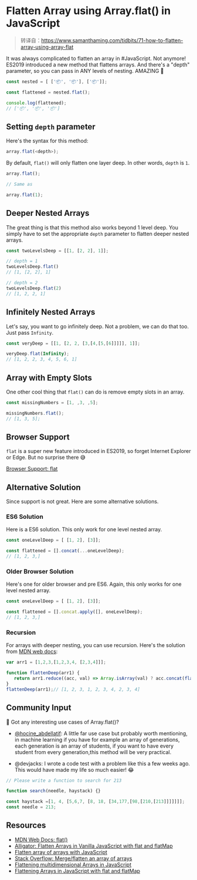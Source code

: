 # Flatten Array using Array.flat() in JavaScript

> 转译自：https://www.samanthaming.com/tidbits/71-how-to-flatten-array-using-array-flat

It was always complicated to flatten an array in #JavaScript. Not anymore! ES2019 introduced a new method that flattens arrays. And there's a "depth" parameter, so you can pass in ANY levels of nesting. AMAZING 🤩

```js
const nested = [ ['📦', '📦'], ['📦']];

const flattened = nested.flat();

console.log(flattened);
// ['📦', '📦', '📦']
```

## Setting `depth` parameter

Here's the syntax for this method:

```js
array.flat(<depth>);
```

By default, `flat()` will only flatten one layer deep. In other words, `depth` is `1`.

```js
array.flat();

// Same as

array.flat(1);
```

## Deeper Nested Arrays

The great thing is that this method also works beyond 1 level deep. You simply have to set the appropriate `depth` parameter to flatten deeper nested arrays.

```js
const twoLevelsDeep = [[1, [2, 2], 1]];

// depth = 1
twoLevelsDeep.flat()
// [1, [2, 2], 1]

// depth = 2
twoLevelsDeep.flat(2)
// [1, 2, 2, 1]
```

## Infinitely Nested Arrays

Let's say, you want to go infinitely deep. Not a problem, we can do that too. Just pass `Infinity`.

```js
const veryDeep = [[1, [2, 2, [3,[4,[5,[6]]]]], 1]];

veryDeep.flat(Infinity);
// [1, 2, 2, 3, 4, 5, 6, 1]
```

## Array with Empty Slots

One other cool thing that `flat()` can do is remove empty slots in an array.

```js
const missingNumbers = [1, ,3, ,5];

missingNumbers.flat();
// [1, 3, 5];
```

## Browser Support

`flat` is a super new feature introduced in ES2019, so forget Internet Explorer or Edge. But no surprise there 😅

[Browser Support: flat](https://developer.mozilla.org/en-US/docs/Web/JavaScript/Reference/Global_Objects/Array/flat#Browser_compatibility)

## Alternative Solution

Since support is not great. Here are some alternative solutions.

### ES6 Solution

Here is a ES6 solution. This only work for one level nested array.

```js
const oneLevelDeep = [ [1, 2], [3]];

const flattened = [].concat(...oneLevelDeep);
// [1, 2, 3,]
```

### Older Browser Solution

Here's one for older browser and pre ES6. Again, this only works for one level nested array.

```js
const oneLevelDeep = [ [1, 2], [3]];

const flattened = [].concat.apply([], oneLevelDeep);
// [1, 2, 3,]
```

### Recursion

For arrays with deeper nesting, you can use recursion. Here's the solution from [MDN web docs](https://developer.mozilla.org/en-US/docs/Web/JavaScript/Reference/Global_Objects/Array/flat#Alternative):

```js
var arr1 = [1,2,3,[1,2,3,4, [2,3,4]]];

function flattenDeep(arr1) {
   return arr1.reduce((acc, val) => Array.isArray(val) ? acc.concat(flattenDeep(val)) : acc.concat(val), []);
}
flattenDeep(arr1);// [1, 2, 3, 1, 2, 3, 4, 2, 3, 4]
```

## Community Input

💬 Got any interesting use cases of Array.flat()?

- [@hocine_abdellatif](https://www.instagram.com/hocine_abdellatif/): A little far use case but probably worth mentioning, in machine learning if you have for example an array of generations, each generation is an array of students, if you want to have every student from every generation,this method will be very practical.

- @devjacks: I wrote a code test with a problem like this a few weeks ago. This would have made my life so much easier! 😂

```js
// Please write a function to search for 213

function search(needle, haystack) {}

const haystack =[1, 4, [5,6,7, [8, 18, [34,177,[98,[210,[213]]]]]]];
const needle = 213;
```

## Resources

- [MDN Web Docs: flat()](https://developer.mozilla.org/en-US/docs/Web/JavaScript/Reference/Global_Objects/Array/flat)
- [Alligator: Flatten Arrays in Vanilla JavaScript with flat and flatMap](https://alligator.io/js/flat-flatmap/)
- [Flatten array of arrays with JavaScript](http://joelabrahamsson.com/flatten-array-of-arrays-with-javascript/)
- [Stack Overflow: Merge/flatten an array of arrays](https://stackoverflow.com/questions/10865025/merge-flatten-an-array-of-arrays)
- [Flattening multidimensional Arrays in JavaScript](https://www.jstips.co/en/javascript/flattening-multidimensional-arrays-in-javascript/)
- [Flattening Arrays in JavaScript with flat and flatMap](https://davidtang.io/2019/03/09/flattening-arrays-in-javascript-with-flat-and-flatMap.html)

